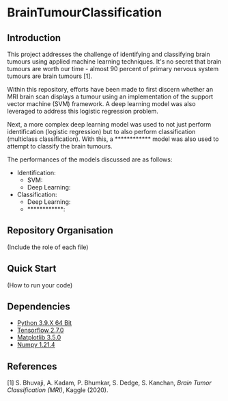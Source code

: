 # BrainTumourClassification

## Introduction

This project addresses the challenge of identifying and classifying brain tumours using applied machine learning techniques. It's no secret that brain tumours are worth our time - almost 90 percent of primary nervous system tumours are brain tumours [1].

Within this repository, efforts have been made to first discern whether an MRI brain scan displays a tumour using an implementation of the support vector machine (SVM) framework. A deep learning model was also leveraged to address this logistic regression problem. 

Next, a more complex deep learning model was used to not just perform identification (logistic regression) but to also perform classification (multiclass classification). With this, a ************ model was also used to attempt to classify the brain tumours.

The performances of the models discussed are as follows:
- Identification:
  - SVM:
  - Deep Learning:
- Classification:
  - Deep Learning:
  - ************:

## Repository Organisation

(Include the role of each file)

## Quick Start

(How to run your code)

## Dependencies

- [Python 3.9.X 64 Bit](https://www.python.org/downloads/release/python-399/)
- [Tensorflow 2.7.0](https://www.tensorflow.org/install)
- [Matplotlib 3.5.0](https://matplotlib.org/)
- [Numpy 1.21.4](https://numpy.org/)

## References

[1] S. Bhuvaji, A. Kadam, P. Bhumkar, S. Dedge, S. Kanchan, *Brain Tumor Classification (MRI)*, Kaggle (2020).